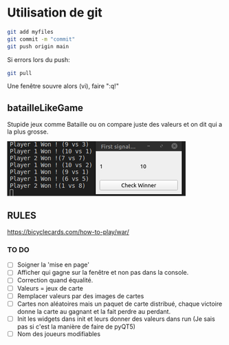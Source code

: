 # Utilisation de git

```bash
git add myfiles
git commit -m "commit"
git push origin main
```

Si errors lors du push:
```bash
git pull
```
Une fenêtre souvre alors (vi), faire ":q!"

## batailleLikeGame
Stupide jeux comme Bataille ou on compare juste des valeurs et on dit qui a la plus grosse.

![]()![previewBatailleLikeGame](previewBatailleLikeGame.png)

## RULES
https://bicyclecards.com/how-to-play/war/


### TO DO
- [ ] Soigner la 'mise en page'
- [ ] Afficher qui gagne sur la fenêtre et non pas dans la console.
- [ ] Correction quand équalité.
- [ ] Valeurs = jeux de carte
- [ ] Remplacer valeurs par des images de cartes
- [ ] Cartes non aléatoires mais un paquet de carte distribué, chaque victoire donne la carte au gagnant et la fait perdre au perdant.
- [ ] Init les widgets dans init et leurs donner des valeurs dans run (Je sais pas si c'est la manière de faire de pyQT5)
- [ ] Nom des joueurs modifiables